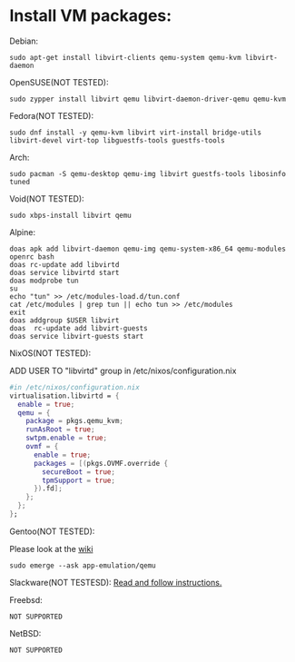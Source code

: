 # Install VM packages:

Debian: 
```
sudo apt-get install libvirt-clients qemu-system qemu-kvm libvirt-daemon 
```
OpenSUSE(NOT TESTED):
```
sudo zypper install libvirt qemu libvirt-daemon-driver-qemu qemu-kvm
```
Fedora(NOT TESTED):
```
sudo dnf install -y qemu-kvm libvirt virt-install bridge-utils libvirt-devel virt-top libguestfs-tools guestfs-tools
```
Arch:
```
sudo pacman -S qemu-desktop qemu-img libvirt guestfs-tools libosinfo tuned
```
Void(NOT TESTED):
```
sudo xbps-install libvirt qemu
```
Alpine:
```
doas apk add libvirt-daemon qemu-img qemu-system-x86_64 qemu-modules openrc bash
doas rc-update add libvirtd
doas service libvirtd start
doas modprobe tun
su
echo "tun" >> /etc/modules-load.d/tun.conf
cat /etc/modules | grep tun || echo tun >> /etc/modules
exit
doas addgroup $USER libvirt
doas  rc-update add libvirt-guests
doas service libvirt-guests start
```
NixOS(NOT TESTED):

ADD USER TO "libvirtd" group in /etc/nixos/configuration.nix
```nix
#in /etc/nixos/configuration.nix
virtualisation.libvirtd = {
  enable = true;
  qemu = {
    package = pkgs.qemu_kvm;
    runAsRoot = true;
    swtpm.enable = true;
    ovmf = {
      enable = true;
      packages = [(pkgs.OVMF.override {
        secureBoot = true;
        tpmSupport = true;
      }).fd];
    };
  };
};
```
Gentoo(NOT TESTED):

Please look at the [wiki](https://wiki.gentoo.org/wiki/QEMU)
```
sudo emerge --ask app-emulation/qemu
```
Slackware(NOT TESTESD):
[Read and follow instructions.](https://docs.slackware.com/howtos:general_admin:kvm_libvirt)

Freebsd:
```
NOT SUPPORTED
```
NetBSD:
```
NOT SUPPORTED
```
